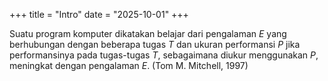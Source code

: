 +++
title     = "Intro"
date      = "2025-10-01"
+++

<pink>Suatu program komputer dikatakan belajar dari pengalaman $E$ yang
berhubungan dengan beberapa tugas $T$ dan ukuran performansi $P$ jika
performansinya pada tugas-tugas $T$, sebagaimana diukur menggunakan $P$,
meningkat dengan pengalaman $E$. (Tom M. Mitchell, 1997)</pink>

